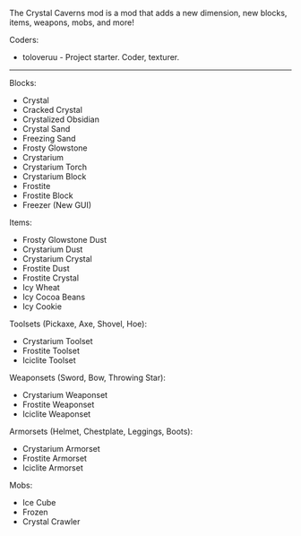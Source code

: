 The Crystal Caverns mod is a mod that adds a new dimension, new blocks, items, weapons, mobs, and more!

Coders:
- toloveruu - Project starter.  Coder, texturer.

--------------------------------------------------------------------------------------
Blocks:
- Crystal
- Cracked Crystal
- Crystalized Obsidian
- Crystal Sand
- Freezing Sand
- Frosty Glowstone
- Crystarium
- Crystarium Torch
- Crystarium Block
- Frostite
- Frostite Block
- Freezer (New GUI)

Items:
- Frosty Glowstone Dust
- Crystarium Dust
- Crystarium Crystal
- Frostite Dust
- Frostite Crystal
- Icy Wheat
- Icy Cocoa Beans
- Icy Cookie

Toolsets (Pickaxe, Axe, Shovel, Hoe):
- Crystarium Toolset
- Frostite Toolset
- Iciclite Toolset

Weaponsets (Sword, Bow, Throwing Star):
- Crystarium Weaponset
- Frostite Weaponset
- Iciclite Weaponset

Armorsets (Helmet, Chestplate, Leggings, Boots):
- Crystarium Armorset
- Frostite Armorset
- Iciclite Armorset

Mobs:
- Ice Cube
- Frozen
- Crystal Crawler
